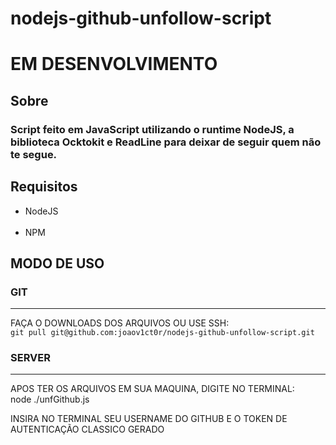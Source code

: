 # nodejs-github-unfollow-script
<h1>EM DESENVOLVIMENTO</h1>

<h2>Sobre</h2>

<h3>
<p>Script feito em JavaScript utilizando o runtime NodeJS, a biblioteca Ocktokit e ReadLine para deixar de seguir quem não te segue.</p>
</h3>

<h2>Requisitos</h2>

<ul>
  <li>NodeJS</li>
  <br>
  <li>NPM</li>
</ul>

<h2>MODO DE USO</h2>

<h3>GIT</h3>
<hr>

<p>FAÇA O DOWNLOADS DOS ARQUIVOS OU USE SSH:<br><code>git pull git@github.com:joaov1ct0r/nodejs-github-unfollow-script.git</code></p>

<h3>SERVER</h3>
<hr>

<p>APOS TER OS ARQUIVOS EM SUA MAQUINA, DIGITE NO TERMINAL:
  <br>node ./unfGithub.js</code>
</p>

<p>INSIRA NO TERMINAL SEU USERNAME DO GITHUB E O TOKEN DE AUTENTICAÇÃO CLASSICO GERADO</p>
